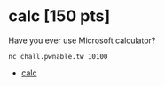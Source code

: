 # calc [150 pts]

Have you ever use Microsoft calculator?

`nc chall.pwnable.tw 10100`

* [calc](https://pwnable.tw/static/chall/calc)
